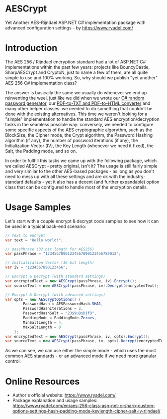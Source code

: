 # AESCrypt
Yet Another AES-Rijndael ASP.NET C# implementation package with advanced configuration settings - by https://www.ryadel.com/

# Introduction
The AES 256 / Rijndael encryption standard had a lot of ASP.NET C# implementations within the past few years: projects like BouncyCastle, SharpAESCrypt and CryptoN, just to name a few of them, are all quite simple to use and 100% working. So, why should we publish "yet another" AES 256 C# implementation class?

The answer is basically the same we usually do whenever we end up reinventing the weel, just like we did when we wrote our [C# random password generator](https://www.ryadel.com/en/c-sharp-random-password-generator-asp-net-core-mvc/), our [PDF-to-TXT and PDF-to-HTML converter](https://www.ryadel.com/en/convert-pdf-to-txt-plain-text-html-c-sharp-itextsharp-asp-net/) and many other helper classes: we needed to do something that couldn't be done with the existing alternatives. This time we weren't looking for a "simple" implementation to handle the standard AES encryption/decryption tasks in the seamless possible way: conversely, we needed to configure some specific aspects of the AES cryptographic algorythm, such as the BlockSize, the Cipher mode, the Crypt algorithm, the Password Hashing algorithm (if any), the number of password iterations (if any), the Initialization Vector (IV), the Key Length (whenever we need it fixed), the Salt, the Padding mode, and so on.

In order to fullfill this tasks we came up with the following package, which we called AESCrypt - pretty original, isn't it? The usage is still fairly simple and very similar to the other AES-based packages - as long as you don't need to mess up with all these settings and are ok with the industry-standard defaults - yet it also has a decent (and further expandable) option class that can be configured to handle most of the encryption details.

# Usage Samples
Let's start with a couple encrypt & decrypt code samples to see how it can be used in a typical back-end scenario:

```csharp
// text to encrypt
var text = "Hello world!";

// passPhrase (32 bit length for AES256)
var passPhrase = "12345678901234567890123456789012";

// Initialization Vector (16 bit length)
var iv = "1234567890123456";

// Encrypt & Decrypt (with standard settings)
var encryptedText = new AESCrypt(passPhrase, iv).Encrypt();
var sourceText = new AESCrypt(passPhrase, iv).Decrypt(encryptedText);

// Encrypt & Decrypt (with advanced settings)
var opts = new AESCryptOptions() {
        PasswordHash = AESPasswordHash.SHA1,
        PasswordHashIterations = 2,
        PasswordHashSalt = "23$9uBsDjf8",
        PaddingMode = PaddingMode.Zeroes,
        MinSaltLength = 4,
        MaxSaltLength = 8
    };
var encryptedText = new AESCrypt(passPhrase, iv, opts).Encrypt();
var sourceText = new AESCrypt(passPhrase, iv, opts).Decrypt(encryptedText);
```

As we can see, we can use either the simple mode - which uses the most common AES standards - or an advanced mode if we need more granular control.

# Online Resources
* Author's official website: https://www.ryadel.com/
* Package explanation and usage samples: https://www.ryadel.com/en/aes-256-class-asp-net-c-sharp-custom-options-settings-hash-padding-mode-keylength-cipher-salt-iv-rijndael/

